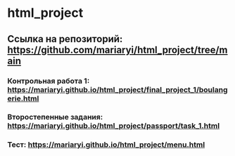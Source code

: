 # html_project
## Ссылка на репозиторий: https://github.com/mariaryi/html_project/tree/main
### Контрольная работа 1: https://mariaryi.github.io/html_project/final_project_1/boulangerie.html
### Второстепенные задания: https://mariaryi.github.io/html_project/passport/task_1.html
### Тест: https://mariaryi.github.io/html_project/menu.html
